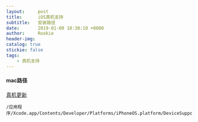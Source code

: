 ```yaml
---
layout:     post
title:      iOS真机支持
subtitle:  	安装路径
date:       2019-01-09 10:38:10 +0800
author:     Rookie
header-img: 
catalog: true
stickie: false
tags:
    - 真机支持
---
```


#### mac路径

[真机更新](https://github.com/aurelionTom)

```
/应用程序/Xcode.app/Contents/Developer/Platforms/iPhoneOS.platform/DeviceSupport
```